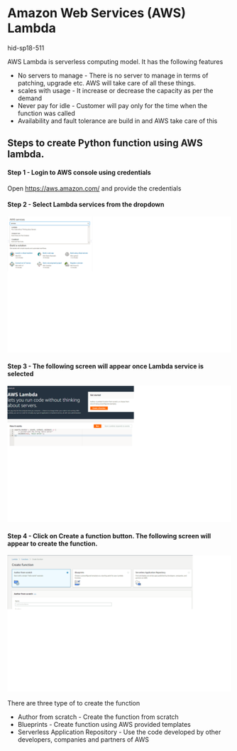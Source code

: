 # Amazon Web Services (AWS) Lambda

hid-sp18-511

AWS Lambda is serverless computing model. It has the following features

*	No servers to manage - There is no server to manage in terms of patching, upgrade etc. AWS will take care of all these things.
*	scales with usage - It increase or decrease the capacity as per the demand
*	Never pay for idle - Customer will pay only for the time when the function was called
*	Availability and fault tolerance are build in and AWS take care of this

## Steps to create Python function using AWS lambda.

#### Step 1 - Login to AWS console using credentials

Open https://aws.amazon.com/ and provide the credentials

#### Step 2 - Select Lambda services from the dropdown

![AWS Lambda Selection](https://github.com/cloudmesh-community/hid-sp18-511/blob/master/tutorial/images/aws_lambda_selection.png?raw=true)

#### Step 3 - The following screen will appear once Lambda service is selected

![AWS Lambda Screen](https://github.com/cloudmesh-community/hid-sp18-511/blob/master/tutorial/images/aws_lambda_screen.png?raw=true)

#### Step 4 - Click on Create a function button. The following screen will appear to create the function. 

![AWS Lambda Type](https://github.com/cloudmesh-community/hid-sp18-511/blob/master/tutorial/images/aws_lambda_type.png?raw=true)

There are three type of to create the function

*	Author from scratch - Create the function from scratch
*	Blueprints - Create function using AWS provided templates
*	Serverless Application Repository - Use the code developed by other developers, companies and partners of AWS
